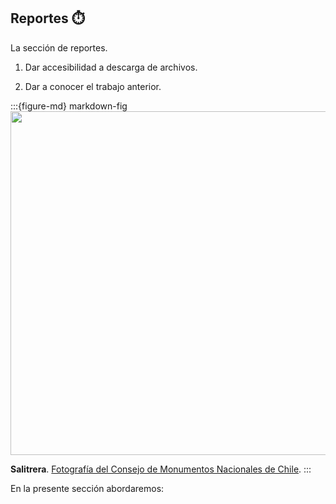 ## Reportes ⏱️

La sección de reportes.

1. Dar accesibilidad a descarga de archivos.

2. Dar a conocer el trabajo anterior.

:::{figure-md} markdown-fig
<img src="https://www.monumentos.gob.cl/sites/default/files/styles/large-16_9/public/articles-22615_imagen_06.jpg?itok=F0xvAI8v" width="550px">

**Salitrera**. <a href="https://www.monumentos.gob.cl/patrimonio-mundial/lista-actual/humberstone-santa-laura">Fotografía del Consejo de Monumentos Nacionales de Chile</a>.
:::

En la presente sección abordaremos:

```{tableofcontents}
```
